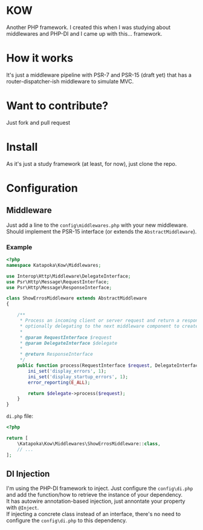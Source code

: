 # KOW
Another PHP framework. I created this when I was studying about middlewares and PHP-DI and I came up with this... framework.

# How it works
It's just a middleware pipeline with PSR-7 and PSR-15 (draft yet) that has a router-dispatcher-ish middleware to simulate MVC.

# Want to contribute?
Just fork and pull request

# Install
As it's just a study framework (at least, for now), just clone the repo.

# Configuration
## Middleware
Just add a line to the `config\middlewares.php` with your new middleware. Should implement the PSR-15 interface (or extends the `AbstractMiddleware`).

### Example
```php
<?php
namespace Katapoka\Kow\Middlewares;

use Interop\Http\Middleware\DelegateInterface;
use Psr\Http\Message\RequestInterface;
use Psr\Http\Message\ResponseInterface;

class ShowErrosMiddleware extends AbstractMiddleware
{

    /**
     * Process an incoming client or server request and return a response,
     * optionally delegating to the next middleware component to create the response.
     *
     * @param RequestInterface $request
     * @param DelegateInterface $delegate
     *
     * @return ResponseInterface
     */
    public function process(RequestInterface $request, DelegateInterface $delegate) {
        ini_set('display_errors', 1);
        ini_set('display_startup_errors', 1);
        error_reporting(E_ALL);

        return $delegate->process($request);
    }
}
```

`di.php` file:

```php
<?php

return [
    \Katapoka\Kow\Middlewares\ShowErrosMiddleware::class,
    // ...
];
```

## DI Injection
I'm using the PHP-DI framework to inject. Just configure the `config\di.php` and add the function/how to retrieve the instance of your dependency.  
It has autowire annotation-based injection, just annontate your property with `@Inject`.  
If injecting a concrete class instead of an interface, there's no need to configure the `config\di.php` to this dependency.  
